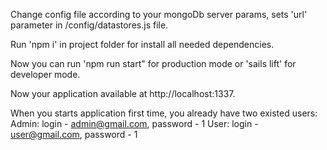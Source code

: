 Change config file according to your mongoDb server params, sets 'url' parameter in /config/datastores.js file.

Run 'npm i' in project folder for install all needed dependencies.

Now you can run 'npm run start" for production mode or 'sails lift' for developer mode.

Now your application available at http://localhost:1337.

When you starts application first time, you already have two existed users:
Admin:
    login - admin@gmail.com, password - 1
User:
    login - user@gmail.com, password - 1